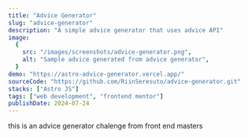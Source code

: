 ```yaml
---
title: "Advice Generator"
slug: "advice-generator"
description: "A simple advice generator that uses advice API"
image:
  {
    src: "/images/screenshots/advice-generator.png",
    alt: "Sample advice generated from advice generator",
  }
demo: "https://astro-advice-generator.vercel.app/"
sourceCode: "https://github.com/RiinSeresuto/advice-generator.git"
stacks: ["Astro JS"]
tags: ["web development", "frontend mentor"]
publishDate: 2024-07-24
---
```


this is an advice generator chalenge from front end masters
